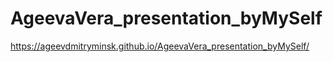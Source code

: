 # AgeevaVera_presentation_byMySelf
https://ageevdmitryminsk.github.io/AgeevaVera_presentation_byMySelf/
